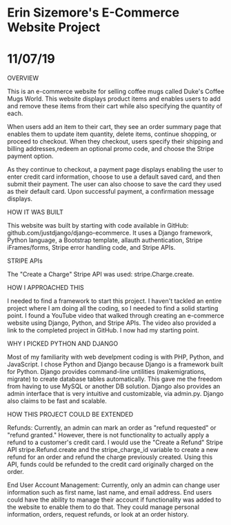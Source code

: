 # Erin Sizemore's E-Commerce Website Project
# 11/07/19

OVERVIEW

This is an e-commerce website for selling coffee mugs called Duke's Coffee Mugs World. This website displays product items and enables users to add and remove these items from their cart while also specifying the quantity of each. 

When users add an item to their cart, they see an order summary page that enables them to update item quantity, delete items, continue shopping, or proceed to checkout. When they checkout, users specify their shipping and billing addresses,redeem an optional promo code, and choose the Stripe payment option. 

As they continue to checkout, a payment page displays enabling the user to enter credit card information, choose to use a default saved card, and then submit their payment. The user can also choose to save the card they used as their default card. Upon successful payment, a confirmation message displays.

HOW IT WAS BUILT

This website was built by starting with code available in GitHub: github.com/justdjango/django-ecommerce. It uses a Django framework, Python language, a Bootstrap template, allauth authentication, Stripe iFrames/forms, Stripe error handling code, and Stripe APIs.

STRIPE APIs

The "Create a Charge" Stripe API was used: stripe.Charge.create. 

HOW I APPROACHED THIS

I needed to find a framework to start this project. I haven't tackled an entire project where I am doing all the coding, so I needed to find a solid starting point. I found a YouTube video that walked through creating an e-commerce website using Django, Python, and Stripe APIs. The video also provided a link to the completed project in GitHub. I now had my starting point.

WHY I PICKED PYTHON AND DJANGO

Most of my familiarity with web develpment coding is with PHP, Python, and JavaScript. I chose Python and Django because Django is a framework built for Python. Django provides command-line untilities (makemigrations, migrate) to create database tables automatically. This gave me the freedom from having to use MySQL or another DB solution. Django also provides an admin interface that is very intuitive and customizable, via admin.py. Django also claims to be fast and scalable.

HOW THIS PROJECT COULD BE EXTENDED

Refunds: Currently, an admin can mark an order as "refund requested" or "refund granted." However, there is not functionality to actually apply a refund to a customer's credit card. I would use the "Create a Refund" Stripe API stripe.Refund.create and the stripe_charge_id variable to create a new refund for an order and refund the charge previously created. Using this API, funds could be refunded to the credit card originally charged on the order.

End User Account Management: Currently, only an admin can change user information such as first name, last name, and email address. End users could have the ability to manage their account if functionality was added to the website to enable them to do that. They could manage personal information, orders, request refunds, or look at an order history.

